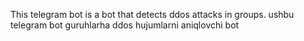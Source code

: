 This telegram bot is a bot that detects ddos ​​attacks in groups.
ushbu telegram bot guruhlarha ddos hujumlarni aniqlovchi bot 
